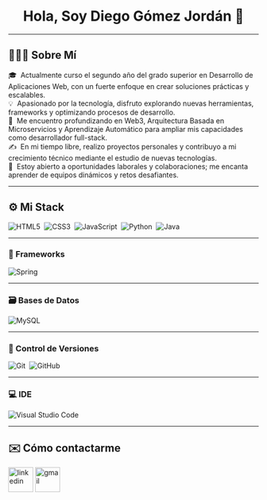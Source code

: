 <h1 align="center">Hola, Soy Diego Gómez Jordán 👋</h1>

---

## 👨🏻‍💻 Sobre Mí

🎓 &nbsp;Actualmente curso el segundo año del grado superior en Desarrollo de Aplicaciones Web, con un fuerte enfoque en crear soluciones prácticas y escalables.<br>
💡 &nbsp;Apasionado por la tecnología, disfruto explorando nuevas herramientas, frameworks y optimizando procesos de desarrollo.<br>
🌱 &nbsp;Me encuentro profundizando en Web3, Arquitectura Basada en Microservicios y Aprendizaje Automático para ampliar mis capacidades como desarrollador full-stack.<br>
✍️ &nbsp;En mi tiempo libre, realizo proyectos personales y contribuyo a mi crecimiento técnico mediante el estudio de nuevas tecnologías.<br>
💬 &nbsp;Estoy abierto a oportunidades laborales y colaboraciones; me encanta aprender de equipos dinámicos y retos desafiantes.<br>

---

## ⚙️ Mi Stack

![HTML5](https://img.shields.io/badge/html5-%23E34F26.svg?style=for-the-badge&logo=html5&logoColor=white)&nbsp;
![CSS3](https://img.shields.io/badge/css3-%231572B6.svg?style=for-the-badge&logo=css3&logoColor=white)&nbsp;
![JavaScript](https://img.shields.io/badge/javascript-%23323330.svg?style=for-the-badge&logo=javascript&logoColor=%23F7DF1E)&nbsp;
![Python](https://img.shields.io/badge/python-3670A0?style=for-the-badge&logo=python&logoColor=ffdd54)&nbsp;
![Java](https://img.shields.io/badge/java-%23ED8B00.svg?style=for-the-badge&logo=java&logoColor=white)&nbsp;

---

### 🔨 Frameworks

![Spring](https://img.shields.io/badge/spring-%236DB33F.svg?style=for-the-badge&logo=spring&logoColor=white)&nbsp;

---

### 🗃️ Bases de Datos

![MySQL](https://img.shields.io/badge/mysql-4479A1.svg?style=for-the-badge&logo=mysql&logoColor=white)

---

### 🧰 Control de Versiones

![Git](https://img.shields.io/badge/git-%23F05033.svg?style=for-the-badge&logo=git&logoColor=white)&nbsp;
![GitHub](https://img.shields.io/badge/github-%23121011.svg?style=for-the-badge&logo=github&logoColor=white)&nbsp;

---

### 💻 IDE

![Visual Studio Code](https://img.shields.io/badge/Visual%20Studio%20Code-0078d7.svg?style=for-the-badge&logo=visual-studio-code&logoColor=white)&nbsp;

---
## ✉️ Cómo contactarme
<p align="left">
  <a href="https://www.linkedin.com/in/diego-gómez-jordán-34b635378" target="blank"><img align="center" src="https://user-images.githubusercontent.com/88904952/234979284-68c11d7f-1acc-4f0c-ac78-044e1037d7b0.png" alt="linkedin" height="50" width="50" /></a>
  <a href="mailto:devgomezdiego@gmail.com" target="blank"><img align="center" src="https://github.com/Mo-Alsehli/Mo-Alsehli/assets/98949843/6d935082-a6bb-4f5d-be13-87b821d8421c" alt="gmail" height="50" width="50" /></a>
</p>
